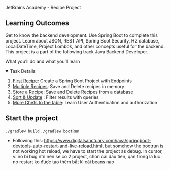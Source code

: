 JetBrains Academy - Recipe Project

## Learning Outcomes

Get to know the backend development. Use Spring Boot to complete this project. Learn about JSON, REST API, Spring Boot Security, H2 database, LocalDateTime, Project Lombok, and other concepts useful for the backend.
This project is a part of the following track
Java Backend Developer.

What you’ll do and what you’ll learn

<details open="open">
  <summary>Task Details</summary>
  <ol>
  <li><a href="tasks/1-first-recipe/README.md">First Recipe</a>: Create a Spring Boot Project with Endpoints</li>
  <li><a href="tasks/2-multiple-recipes/README.md">Multiple Recipes</a>: Save and Delete recipes in memory</li>
  <li><a href="tasks/3-store-a-recipe/README.md">Store a Recipe</a>: Save and Delete Recipes from a database</li>
  <li><a href="tasks/4-sort-and-update/README.md">Sort & Update</a> : Filter results with queries</li>
  <li><a href="tasks/5-more-chefs-to-the-table/README.md">More Chefs to the table</a>: Learn User Authentication and authorization</li>
  </ol>
</details>

## Start the project

`./gradlew build`
`./gradlew bootRun`

- Following this: https://www.digitalsanctuary.com/java/springboot-devtools-auto-restart-and-live-reload.html, but somehow the bootrun is not working hot reload, we have to start the project as debug. In cursor,
vi no bi bug ntn nen se co 2 project, chon cai dau tien, qan trong la luc no restart ko được tạo thêm bất kì cái beans nào